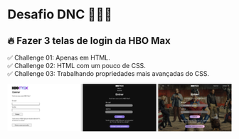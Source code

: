 # Desafio DNC 👨🏻‍💻 

<h2>🔥 Fazer 3 telas de login da HBO Max</h2>

✅ Challenge 01: Apenas em HTML. <br />
✅ Challenge 02: HTML com um pouco de CSS.<br />
✅ Challenge 03: Trabalhando propriedades mais avançadas do CSS.<br />

<img src="./assets/images/screens.jpg" alt="screens">